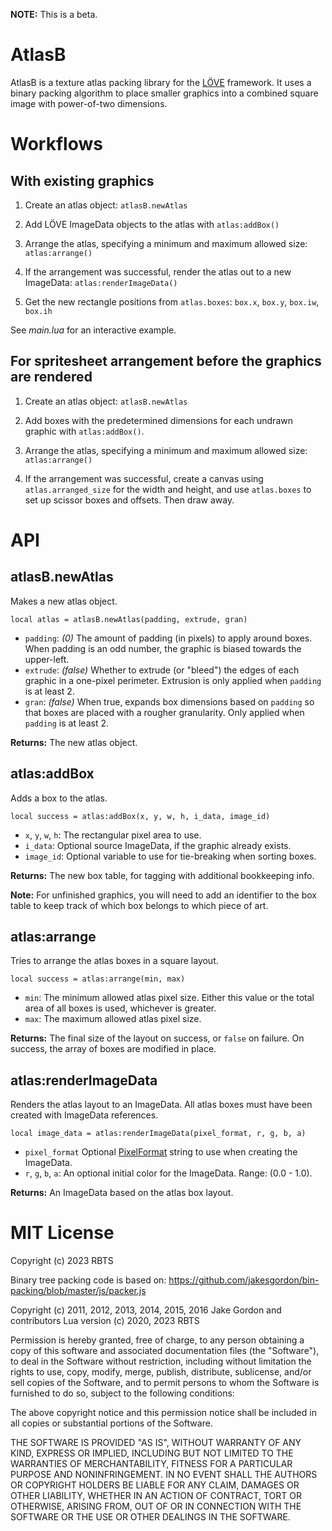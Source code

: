**NOTE:** This is a beta.

# AtlasB

AtlasB is a texture atlas packing library for the [LÖVE](https://love2d.org/) framework. It uses a binary packing algorithm to place smaller graphics into a combined square image with power-of-two dimensions.


# Workflows

## With existing graphics

1. Create an atlas object: `atlasB.newAtlas`

2. Add LÖVE ImageData objects to the atlas with `atlas:addBox()`

3. Arrange the atlas, specifying a minimum and maximum allowed size: `atlas:arrange()`

4. If the arrangement was successful, render the atlas out to a new ImageData: `atlas:renderImageData()`

5. Get the new rectangle positions from `atlas.boxes`: `box.x`, `box.y`, `box.iw`, `box.ih`

See *main.lua* for an interactive example.


## For spritesheet arrangement before the graphics are rendered

1. Create an atlas object: `atlasB.newAtlas`

2. Add boxes with the predetermined dimensions for each undrawn graphic with `atlas:addBox()`.

3. Arrange the atlas, specifying a minimum and maximum allowed size: `atlas:arrange()`

4. If the arrangement was successful, create a canvas using `atlas.arranged_size` for the width and height, and use `atlas.boxes` to set up scissor boxes and offsets. Then draw away.


# API

## atlasB.newAtlas

Makes a new atlas object.

`local atlas = atlasB.newAtlas(padding, extrude, gran)`

* `padding`: *(0)* The amount of padding (in pixels) to apply around boxes. When padding is an odd number, the graphic is biased towards the upper-left.
* `extrude`: *(false)* Whether to extrude (or "bleed") the edges of each graphic in a one-pixel perimeter. Extrusion is only applied when `padding` is at least 2.
* `gran`: *(false)* When true, expands box dimensions based on `padding` so that boxes are placed with a rougher granularity. Only applied when `padding` is at least 2.

**Returns:** The new atlas object.


## atlas:addBox

Adds a box to the atlas.

`local success = atlas:addBox(x, y, w, h, i_data, image_id)`

* `x`, `y`, `w`, `h`: The rectangular pixel area to use.
* `i_data`: Optional source ImageData, if the graphic already exists.
* `image_id`: Optional variable to use for tie-breaking when sorting boxes.

**Returns:** The new box table, for tagging with additional bookkeeping info.

**Note:** For unfinished graphics, you will need to add an identifier to the box table to keep track of which box belongs to which piece of art.


## atlas:arrange

Tries to arrange the atlas boxes in a square layout.

`local success = atlas:arrange(min, max)`

* `min`: The minimum allowed atlas pixel size. Either this value or the total area of all boxes is used, whichever is greater.
* `max`: The maximum allowed atlas pixel size.

**Returns:** The final size of the layout on success, or `false` on failure. On success, the array of boxes are modified in place.


## atlas:renderImageData

Renders the atlas layout to an ImageData. All atlas boxes must have been created with ImageData references.

`local image_data = atlas:renderImageData(pixel_format, r, g, b, a)`

* `pixel_format` Optional [PixelFormat](https://love2d.org/wiki/PixelFormat) string to use when creating the ImageData.
* `r`, `g`, `b`, `a`: An optional initial color for the ImageData. Range: (0.0 - 1.0).

**Returns:** An ImageData based on the atlas box layout.


# MIT License

Copyright (c) 2023 RBTS

Binary tree packing code is based on:
https://github.com/jakesgordon/bin-packing/blob/master/js/packer.js

Copyright (c) 2011, 2012, 2013, 2014, 2015, 2016 Jake Gordon and contributors
Lua version (c) 2020, 2023 RBTS

Permission is hereby granted, free of charge, to any person obtaining a copy
of this software and associated documentation files (the "Software"), to deal
in the Software without restriction, including without limitation the rights
to use, copy, modify, merge, publish, distribute, sublicense, and/or sell
copies of the Software, and to permit persons to whom the Software is
furnished to do so, subject to the following conditions:

The above copyright notice and this permission notice shall be included in all
copies or substantial portions of the Software.

THE SOFTWARE IS PROVIDED "AS IS", WITHOUT WARRANTY OF ANY KIND, EXPRESS OR
IMPLIED, INCLUDING BUT NOT LIMITED TO THE WARRANTIES OF MERCHANTABILITY,
FITNESS FOR A PARTICULAR PURPOSE AND NONINFRINGEMENT. IN NO EVENT SHALL THE
AUTHORS OR COPYRIGHT HOLDERS BE LIABLE FOR ANY CLAIM, DAMAGES OR OTHER
LIABILITY, WHETHER IN AN ACTION OF CONTRACT, TORT OR OTHERWISE, ARISING FROM,
OUT OF OR IN CONNECTION WITH THE SOFTWARE OR THE USE OR OTHER DEALINGS IN THE
SOFTWARE.
